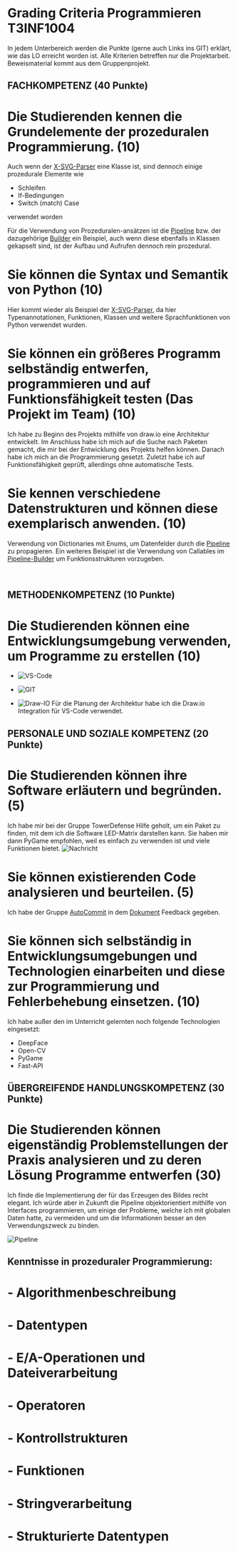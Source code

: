 <!-- https://github.com/skills/communicate-using-markdown -->


# Grading Criteria Programmieren T3INF1004
In jedem Unterbereich werden die Punkte (gerne auch Links ins GIT) erklärt, wie das LO erreicht worden ist.
Alle Kriterien betreffen nur die Projektarbeit. Beweismaterial kommt aus dem Gruppenprojekt.

## FACHKOMPETENZ (40 Punkte)

# Die Studierenden kennen die Grundelemente der prozeduralen Programmierung. (10)
<!-- Siehe Kenntnisse in prozeduraler Programmierung: zutreffendes wählen und beweisen-->
Auch wenn der [X-SVG-Parser](/src/Framework/XsvgParser.py) eine Klasse ist, sind dennoch einige prozedurale Elemente wie
* Schleifen
* If-Bedingungen
* Switch (match) Case

verwendet worden

Für die Verwendung von Prozeduralen-ansätzen ist die [Pipeline](/src/Framework/Pipeline.py) bzw. der dazugehörige [Builder](/src/Framework/PiplineBuilder.py) ein Beispiel, auch wenn diese ebenfalls in Klassen gekapselt sind, ist der Aufbau und Aufrufen dennoch rein prozedural.

# Sie können die Syntax und Semantik von Python (10)
<!-- Eine Stelle aus ihrem Programmieren wählen auf die sie besonders stolz sind und begründen -->
Hier kommt wieder als Beispiel der [X-SVG-Parser](/src/Framework/XsvgParser.py), da hier Typenannotationen, Funktionen, Klassen und weitere Sprachfunktionen von Python verwendet wurden.


# Sie können ein größeres Programm selbständig entwerfen, programmieren und auf Funktionsfähigkeit testen (Das Projekt im Team) (10)
<!-- Anhand von commits zeigen, wie jeder im Projekt einen Beitrag geleistet hat -->
Ich habe zu Beginn des Projekts mithilfe von draw.io eine Architektur entwickelt. Im Anschluss habe ich mich auf die Suche nach Paketen gemacht, die mir bei der Entwicklung des Projekts helfen können. Danach habe ich mich an die Programmierung gesetzt. Zuletzt habe ich auf Funktionsfähigkeit geprüft, allerdings ohne automatische Tests.

# Sie kennen verschiedene Datenstrukturen und können diese exemplarisch anwenden. (10)
<!-- Eine Stelle aus dem Projekt wählen auf die sie besonders stolz sind und begründen -->
Verwendung von Dictionaries mit Enums, um Datenfelder durch die [Pipeline](/src/Framework/Pipeline.py) zu propagieren. Ein weiteres Beispiel ist die Verwendung von Callables im [Pipeline-Builder](/src/Framework/PiplineBuilder.py) um Funktionsstrukturen vorzugeben.

    
## METHODENKOMPETENZ (10 Punkte)

# Die Studierenden können eine Entwicklungsumgebung verwenden, um Programme zu erstellen (10)
<!-- Beweise anbringen für Nutzen folgender Tools (können links, screenshots und screnncasts sein) -->

<!-- zB -->
<!-- GIT -->
<!-- VSC -->
<!-- Copilot -->
<!-- other -->

* ![VS-Code](/docs/VSCode.png)

* ![GIT](/docs/Git.png)

* ![Draw-IO](/docs/DrawIO.png)
Für die Planung der Architektur habe ich die Draw.io Integration für VS-Code verwendet.




## PERSONALE UND SOZIALE KOMPETENZ (20 Punkte)

# Die Studierenden können ihre Software erläutern und begründen. (5)
<!-- Jeder in der Gruppe: You have helped someone else and taught something to a fellow student (get a support message from one person) -->
Ich habe mir bei der Gruppe TowerDefense Hilfe geholt, um ein Paket zu finden, mit dem ich die Software LED-Matrix darstellen kann. Sie haben mir dann PyGame empfohlen, weil es einfach zu verwenden ist und viele Funktionen bietet.
![Nachricht](/docs/Nachricht.png)


# Sie können existierenden Code analysieren und beurteilen. (5)
<!-- Pro Gruppe:You have critiqued another group project. Link to your critique here (another wiki page on your git) and link the project in the critique, use these evaluation criteria to critique the other project. Make sure they get a top grade after making the suggested changes -->
Ich habe der Gruppe [AutoCommit](https://github.com/Justus2004/Auto-Commit-PG1/) in dem [Dokument](/feedbackAutoCommit.md) Feedback gegeben.

# Sie können sich selbständig in Entwicklungsumgebungen und Technologien einarbeiten und diese zur Programmierung und Fehlerbehebung einsetzen. (10)
<!-- Which technology did you learn outside of the teacher given input -->
<!-- Did you or your group get help from someone in the classroom (get a support message here from the person who helped you) -->

Ich habe außer den im Unterricht gelernten noch folgende Technologien eingesetzt:
* DeepFace
* Open-CV
* PyGame
* Fast-API


## ÜBERGREIFENDE HANDLUNGSKOMPETENZ (30 Punkte)

# Die Studierenden können eigenständig Problemstellungen der Praxis analysieren und zu deren Lösung Programme entwerfen (30)
<!-- Which parts of your project are you proud of and why (describe, analyse, link) -->
<!-- Where were the problems with your implementation, timeline, functionality, team management (describe, analyse, reflect from past to future, link if relevant) -->
Ich finde die Implementierung der für das Erzeugen des Bildes recht elegant. Ich würde aber in Zukunft die Pipeline objektorientiert mithilfe von Interfaces programmieren, um einige der Probleme, welche ich mit globalen Daten hatte, zu vermeiden und um die Informationen besser an den Verwendungszweck zu binden.

![Pipeline](/docs/Pipeline.drawio.svg) 


## Kenntnisse in prozeduraler Programmierung:

# - Algorithmenbeschreibung

# - Datentypen

# - E/A-Operationen und Dateiverarbeitung

# - Operatoren

# - Kontrollstrukturen

# - Funktionen

# - Stringverarbeitung

# - Strukturierte Datentypen


